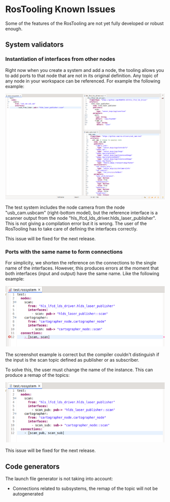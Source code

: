 # RosTooling Known Issues

Some of the features of the RosTooling are not yet fully developed or robust enough.

## System validators

### Instantiation of interfaces from other nodes 

Right now when you create a system and add a node, the tooling allows you to add ports to that node that are not in its original definition. Any topic of any node in your workspace can be referenced. For example the following example:

![alt text](images/RosTooling_issues_1.png)

The test system includes the node camera from the node "usb_cam.usbcam" (right-bottom model), but the reference interface is a scanner output from the node "hls_lfcd_lds_driver.hlds_laser_publisher". This is not giving a compilation error but it is wrong. The user of the RosTooling has to take care of defining the interfaces correctly. 

This issue will be fixed for the next release.

### Ports with the same name to form connections

For simplicity, we shorten the reference on the connections to the single name of the interfaces. However, this produces errors at the moment that both interfaces (input and output) have the same name. Like the following example:

![alt text](images/RosTooling_issues_2.png)


The screenshot example is correct but the compiler couldn't distinguish if the input is the scan topic defined as publisher or as subscriber.

To solve this, the user must change the name of the instance. This can produce a remap of the topics:

![alt text](images/RosTooling_issues_3.png)

This issue will be fixed for the next release.

## Code generators

The launch file generator is not taking into account:
* Connections related to subsystems, the remap of the topic will not be autogenerated
  

